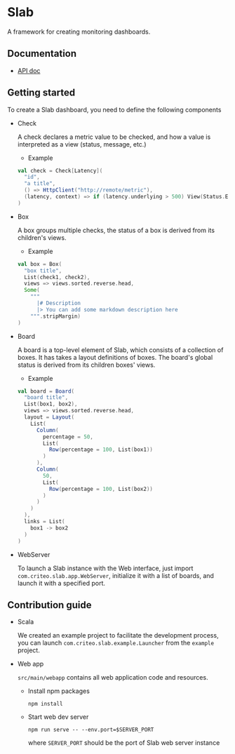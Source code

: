 # Slab

A framework for creating monitoring dashboards.

## Documentation

- [API doc](http://s.ran.gitlab.preprod.crto.in/Slab/api/)

## Getting started

To create a Slab dashboard, you need to define the following components

- Check

  A check declares a metric value to be checked, and how a value is interpreted as a view (status, message, etc.)

  - Example

  ```scala
  val check = Check[Latency](
    "id",
    "a title",
    () => HttpClient("http://remote/metric"),
    (latency, context) => if (latency.underlying > 500) View(Status.Error, "High latency") else View(Status.Success, "Ok")
  )
  ```

- Box

  A box groups multiple checks, the status of a box is derived from its children's views.

  - Example

  ```scala
  val box = Box(
    "box title",
    List(check1, check2),
    views => views.sorted.reverse.head,
    Some(
      """
        |# Description
        |> You can add some markdown description here
      """.stripMargin)
  )

  ```

- Board

  A board is a top-level element of Slab, which consists of a collection of boxes. It has takes a layout definitions of boxes. The board's global status is derived from its children boxes' views.

  - Example

  ```scala
  val board = Board(
    "board title",
    List(box1, box2),
    views => views.sorted.reverse.head,
    layout = Layout(
      List(
        Column(
          percentage = 50,
          List(
            Row(percentage = 100, List(box1))
          )
        ),
        Column(
          50,
          List(
            Row(percentage = 100, List(box2))
          )
        )
      )
    ),
    links = List(
      box1 -> box2
    )
  )
  ```

- WebServer

  To launch a Slab instance with the Web interface, just import `com.criteo.slab.app.WebServer`, initialize it with a list of boards, and launch it with a specified port.

## Contribution guide

  - Scala

    We created an example project to facilitate the development process, you can launch `com.criteo.slab.example.Launcher` from the `example` project.

  - Web app

    `src/main/webapp` contains all web application code and resources.

    - Install npm packages

      `npm install`

    - Start web dev server

      `npm run serve -- --env.port=$SERVER_PORT`

      where `SERVER_PORT` should be the port of Slab web server instance
